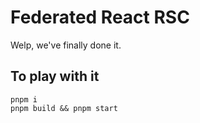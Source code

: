 # Federated React RSC

Welp, we've finally done it.

## To play with it

```
pnpm i
pnpm build && pnpm start
```
